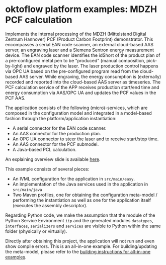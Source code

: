 # oktoflow platform examples: MDZH PCF calculation

Implements the internal processing of the MDZH (Mittelstand Digital Zentrum Hannover) PCF (Product Carbon Footprint) demonstrator. This encompasses a serial EAN code scanner, an external cloud-based AAS server, an engraving laser and a Siemens Sentron energy measurement device. The EAN code scanner identifies the idShort of the product plan of a pre-configured metal pen to be "produced" (manual composition, pick-by-light) and engraved by the laser. The laser production control happens via OPC UA based on the pre-configured program read from the cloud-based AAS server. While engraving, the energy consumption is (externally) recorded and reported into the cloud-based AAS server as timeseries. The PCF calculation service of the APP receives production start/end time and energy consumption via AAS/OPC UA and updates the PCF values in the PCF AAS.

The application consists of the following (micro)-services, which are composed in the configuration model and integrated in a model-based fashion through the platform/application instantiation:
  * A serial connector for the EAN code scanner.
  * An AAS connector for the production plan.
  * An OPC UA connector to steer the laser and to receive start/stop time.
  * An AAS connector for the PCF submodel.
  * A Java-based PCL calculation.

An explaining overview slide is available [here](docs/Examples_MDZH.pdf).

This example consists of several pieces:
  * An IVML configuration for the application in `src/main/easy`.
  * An implementation of the Java services used in the application in `src/main/java`
  * Two Maven profiles, one for obtaining the configuration meta-model / performing the instantiation as well as one for the application itself (executes the assembly descriptor). 
      
Regarding Python code, we make the assumption that the module of the Python Service Environment `iip` and the generated modules `datatypes`, `interfaces`, `serializers` and `services` are visible to Python within the same folder (physically or virtually).
  
Directly after obtaining this project, the application will not run and even show compile errors. This is an all-in-one example. For building/updating the meta-model, please refer to the [building instructions for all-in-one examples](../../tools/Install).
